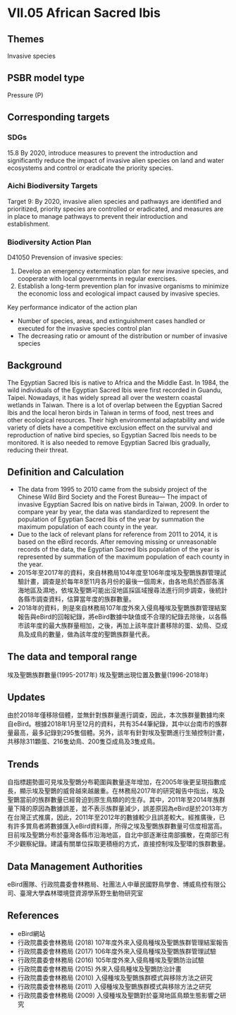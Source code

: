 # VII.05 African Sacred Ibis

<script type="text/javascript" src="http://cdn.mathjax.org/mathjax/latest/MathJax.js?config=TeX-AMS-MML_HTMLorMML"></script>

## Themes
Invasive species
## PSBR model type
Pressure (P)
## Corresponding targets
### SDGs
15.8 By 2020, introduce measures to prevent the introduction and significantly reduce the impact of invasive alien species on land and water ecosystems and control or eradicate the priority species.
### Aichi Biodiversity Targets
Target 9: By 2020, invasive alien species and pathways are identified and prioritized, priority species are controlled or eradicated, and measures are in place to manage pathways to prevent their introduction and establishment.
### Biodiversity Action Plan
D41050 Prevension of invasive species:
1. Develop an emergency extermination plan for new invasive species, and cooperate with local governments in regular exercises.
2. Establish a long-term prevention plan for invasive organisms to minimize the economic loss and ecological impact caused by invasive species.

Key performance indicator of the action plan
* Number of species, areas, and extinguishment cases handled or executed for the invasive species control plan
* The decreasing ratio or amount of the distribution or number of invasive species
## Background
The Egyptian Sacred Ibis is native to Africa and the Middle East. In 1984, the wild individuals of the Egyptian Sacred Ibis were first recorded in Guandu, Taipei. Nowadays, it has widely spread all over the western coastal wetlands in Taiwan. There is a lot of overlap between the Egyptian Sacred Ibis and the local heron birds in Taiwan in terms of food, nest trees and other ecological resources. Their high environmental adaptability and wide variety of diets have a competitive exclusion effect on the survival and reproduction of native bird species, so Egyptian Sacred Ibis needs to be monitored. It is also needed to remove Egyptian Sacred Ibis gradually, reducing their threat.
## Definition and Calculation
* The data from 1995 to 2010 came from the subsidy project of the Chinese Wild Bird Society and the Forest Bureau— The impact of invasive Egyptian Sacred Ibis on native birds in Taiwan, 2009. In order to compare year by year, the data was standardized to represent the population of Egyptian Sacred Ibis of the year by summation the maximum population of each county in the year.
* Due to the lack of relevant plans for reference from 2011 to 2014, it is based on the eBird records. After removing missing or unreasonable records of the data, the Egyptian Sacred Ibis population of the year is represented by summation of the maximum population of each county in the year.
* 2015年至2017年的資料，來自林務局104年度至106年度埃及聖䴉族群管理試驗計畫，調查是於每年8至11月各月份的最後一個周末，由各地鳥於西部各濱海地區及濕地，依埃及聖䴉可能出沒地區採區域搜尋法進行同步調查，後統計各縣市調查資料，估算當年度的族群數量。
* 2018年的資料，則是來自林務局107年度外來入侵鳥種埃及聖䴉族群管理結案報告與eBird的回報紀錄，將eBird數據中缺值或不合理的紀錄去除後，以各縣市該年度的最大族群量相加，之後，再加上該年度計畫移除的蛋、幼鳥、亞成鳥及成鳥的數量，做為該年度的聖䴉族群量代表。
## The data and temporal range
埃及聖䴉族群數量(1995-2017年) 埃及聖䴉出現位置及數量(1996-2018年)
## Updates
由於2018年僅移除個體，並無針對族群量進行調查，因此，本次族群量數據均來自eBird。根據2018年1月至12月的資料，共有3544筆紀錄，其中以台南市的族群量最高，最多記錄到295隻個體。另外，該年有針對埃及聖䴉進行生殖控制計畫，共移除311顆蛋、216隻幼鳥、200隻亞成鳥及3隻成鳥。
## Trends
自指標趨勢圖可見埃及聖䴉分布範圍與數量逐年增加，在2005年後更呈現指數成長，顯示埃及聖䴉的威脅越來越嚴重。在林務局2017年的研究報告中指出，埃及聖䴉當前的族群數量已經脅迫到原生鳥類的的生存。其中，2011年至2014年族群量下降的原因為數據誤差，並不表示族群量減少，誤差原因為eBird是於2013年方在台灣正式推廣，因此，2011年至2012年的數據較少且誤差較大。經推廣後，已有許多賞鳥者將數據匯入eBird資料庫，所得之埃及聖䴉族群數量可信度相當高。 目前埃及聖䴉分布於臺灣各縣市沿海地區，自北中部逐漸往南部擴散，在南部已有不少觀察紀錄。建議有關單位採取更積極的方式，直接控制埃及聖環的族群數量。
## Data Management Authorities
eBird團隊、行政院農委會林務局、社團法人中華民國野鳥學會、博威鳥控有限公司、臺灣大學森林環境暨資源學系野生動物研究室
## References
* eBird網站
* 行政院農委會林務局 (2018) 107年度外來入侵鳥種埃及聖䴉族群管理結案報告
* 行政院農委會林務局 (2017) 106年度外來入侵鳥種埃及聖䴉族群管理試驗
* 行政院農委會林務局 (2016) 105年度外來入侵鳥種埃及聖䴉防治試驗
* 行政院農委會林務局 (2015) 外來入侵鳥種埃及聖䴉防治計畫
* 行政院農委會林務局 (2010) 入侵種埃及聖䴉族群模式與移除方法之研究
* 行政院農委會林務局 (2011) 入侵種埃及聖䴉族群模式與移除方法之研究
* 行政院農委會林務局 (2009) 入侵種埃及聖䴉對於臺灣地區鳥類生態影響之研究